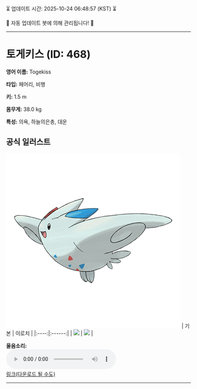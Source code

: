 
⏳ 업데이트 시간: 2025-10-24 06:48:57 (KST) ⏳

🤖 자동 업데이트 봇에 의해 관리됩니다! 🤖

---

# 토게키스 (ID: 468)
**영어 이름:** Togekiss

**타입:** 페어리, 비행

**키:** 1.5 m

**몸무게:** 38.0 kg

**특성:** 의욕, 하늘의은총, 대운

## 공식 일러스트
![](https://raw.githubusercontent.com/PokeAPI/sprites/master/sprites/pokemon/other/official-artwork/468.png)
| 기본 | 이로치 |
|:----:|:------:|
| <img src="http://play.pokemonshowdown.com/sprites/ani/togekiss.gif" width="200"> | <img src="http://play.pokemonshowdown.com/sprites/ani-shiny/togekiss.gif" width="200"> |

**울음소리:**<br><audio controls src="https://raw.githubusercontent.com/PokeAPI/cries/main/cries/pokemon/latest/468.ogg"></audio><br> [링크(다운로드 될 수도)](https://raw.githubusercontent.com/PokeAPI/cries/main/cries/pokemon/latest/468.ogg)


---
